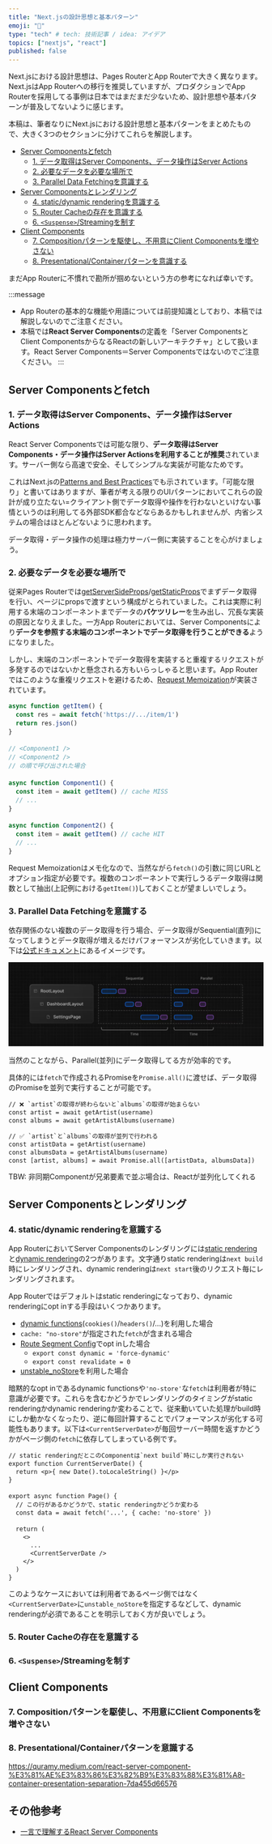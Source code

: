 ```yaml
---
title: "Next.jsの設計思想と基本パターン"
emoji: "📕"
type: "tech" # tech: 技術記事 / idea: アイデア
topics: ["nextjs", "react"]
published: false
---
```


Next.jsにおける設計思想は、Pages RouterとApp Routerで大きく異なります。Next.jsはApp Routerへの移行を推奨していますが、プロダクションでApp Routerを採用してる事例は日本ではまだまだ少ないため、設計思想や基本パターンが普及してないように感じます。

本稿は、筆者なりにNext.jsにおける設計思想と基本パターンをまとめたもので、大きく3つのセクションに分けてこれらを解説します。

- [Server Componentsとfetch](#Server-Componentsとfetch)
  - [1. データ取得はServer Components、データ操作はServer Actions](#1-データ取得はServer-Componentsデータ操作はServer-Actions)
  - [2. 必要なデータを必要な場所で](#2-必要なデータを必要な場所で)
  - [3. Parallel Data Fetchingを意識する](#3-Parallel-Data-Fetchingを意識する)
- [Server Componentsとレンダリング](#Server-Componentsとレンダリング)
  - [4. static/dynamic renderingを意識する](#4-staticdynamic-renderingを意識する)
  - [5. Router Cacheの存在を意識する](#5-Router-Cacheの存在を意識する)
  - [6. `<Suspense>`/Streamingを制す](#6-SuspenseStreamingを制す)
- [Client Components](#Client-Components)
  - [7. Compositionパターンを駆使し、不用意にClient Componentsを増やさない](#7-Compositionパターンを駆使し不用意にClient-Componentsを増やさない)
  - [8. Presentational/Containerパターンを意識する](#8-PresentationalContainerパターンを意識する)

まだApp Routerに不慣れで勘所が掴めないという方の参考になれば幸いです。

:::message
- App Routerの基本的な機能や用語については前提知識としており、本稿では解説しないのでご注意ください。
- 本稿では**React Server Components**の定義を「Server ComponentsとClient ComponentsからなるReactの新しいアーキテクチャ」として扱います。React Server Components＝Server Componentsではないのでご注意ください。
:::

## Server Componentsとfetch

### 1. データ取得はServer Components、データ操作はServer Actions

React Server Componentsでは可能な限り、**データ取得はServer Components・データ操作はServer Actionsを利用することが推奨**されています。サーバー側なら高速で安全、そしてシンプルな実装が可能なためです。

これはNext.jsの[Patterns and Best Practices](https://nextjs.org/docs/app/building-your-application/data-fetching/patterns#fetching-data-on-the-server)でも示されています。「可能な限り」と書いてはありますが、筆者が考える限りのUIパターンにおいてこれらの設計が成り立たない=クライアント側でデータ取得や操作を行わないといけない事情というのは利用してる外部SDK都合などならあるかもしれませんが、内省システムの場合はほとんどないように思われます。

データ取得・データ操作の処理は極力サーバー側に実装することを心がけましょう。

### 2. 必要なデータを必要な場所で

従来Pages Routerでは[getServerSideProps](https://nextjs.org/docs/pages/building-your-application/data-fetching/get-server-side-props)/[getStaticProps](https://nextjs.org/docs/pages/building-your-application/data-fetching/get-static-props)でまずデータ取得を行い、ページにpropsで渡すという構成がとられていました。これは実際に利用する末端のコンポーネントまでデータの**バケツリレー**を生み出し、冗長な実装の原因となりえました。一方App Routerにおいては、Server Componentsにより**データを参照する末端のコンポーネントでデータ取得を行うことができる**ようになりました。

しかし、末端のコンポーネントでデータ取得を実装すると重複するリクエストが多発するのではないかと懸念される方もいらっしゃると思います。App Routerではこのような重複リクエストを避けるため、[Request Memoization](https://nextjs.org/docs/app/building-your-application/caching#request-memoization)が実装されています。

```ts
async function getItem() {
  const res = await fetch('https://.../item/1')
  return res.json()
}

// <Component1 />
// <Component2 />
// の順で呼び出された場合

async function Component1() {
  const item = await getItem() // cache MISS
  // ...
}

async function Component2() {
  const item = await getItem() // cache HIT
  // ...
}
```

Request Memoizationはメモ化なので、当然ながら`fetch()`の引数に同じURLとオプション指定が必要です。複数のコンポーネントで実行しうるデータ取得は関数として抽出(上記例における`getItem()`)しておくことが望ましいでしょう。

### 3. Parallel Data Fetchingを意識する

依存関係のない複数のデータ取得を行う場合、データ取得がSequential(直列)になってしまうとデータ取得が増えるだけパフォーマンスが劣化していきます。以下は[公式ドキュメント](https://nextjs.org/docs/app/building-your-application/data-fetching/patterns#parallel-and-sequential-data-fetching)にあるイメージです。

![データ取得のウォーターフォール](/images/nextjs-basic-principle/sequential-fetching.png)

当然のことながら、Parallel(並列)にデータ取得してる方が効率的です。

具体的には`fetch`で作成されるPromiseを`Promise.all()`に渡せば、データ取得のPromiseを並列で実行することが可能です。

```tsx
// ❌ `artist`の取得が終わらないと`albums`の取得が始まらない
const artist = await getArtist(username)
const albums = await getArtistAlbums(username)
```

```tsx
// ✅ `artist`と`albums`の取得が並列で行われる
const artistData = getArtist(username)
const albumsData = getArtistAlbums(username)
const [artist, albums] = await Promise.all([artistData, albumsData])
```

TBW: 非同期Componentが兄弟要素で並ぶ場合は、Reactが並列化してくれる

## Server Componentsとレンダリング

### 4. static/dynamic renderingを意識する

App RouterにおいてServer Componentsのレンダリングには[static rendering](https://nextjs.org/docs/app/building-your-application/rendering/server-components#static-rendering-default)と[dynamic rendering](https://nextjs.org/docs/app/building-your-application/rendering/server-components#dynamic-rendering)の2つがあります。文字通りstatic renderingは`next build`時にレンダリングされ、dynamic renderingは`next start`後のリクエスト毎にレンダリングされます。

App Routerではデフォルトはstatic renderingになっており、dynamic renderingにopt inする手段はいくつかあります。

- [dynamic functions](https://nextjs.org/docs/app/building-your-application/routing/route-handlers#dynamic-functions)(`cookies()`/`headers()`/...)を利用した場合
- `cache: "no-store"`が指定された`fetch`が含まれる場合
- [Route Segment Config](https://nextjs.org/docs/app/api-reference/file-conventions/route-segment-config)でopt inした場合
  - `export const dynamic = 'force-dynamic'`
  - `export const revalidate = 0`
- [unstable_noStore](https://nextjs.org/docs/app/api-reference/functions/unstable_noStore)を利用した場合

暗黙的なopt inであるdynamic functionsや`'no-store'`な`fetch`は利用者が特に意識が必要です。これらを含むかどうかでレンダリングのタイミングがstatic renderingかdynamic renderingか変わることで、従来動いていた処理がbuild時にしか動かなくなったり、逆に毎回計算することでパフォーマンスが劣化する可能性もあります。以下は`<CurrentServerDate>`が毎回サーバー時間を返すかどうかがページ側の`fetch`に依存してしまっている例です。

```tsx
// static renderingだとこのComponentは`next build`時にしか実行されない
export function CurrentServerDate() {
  return <p>{ new Date().toLocaleString() }</p>
}

export async function Page() {
  // この行があるかどうかで、static renderingかどうか変わる
  const data = await fetch('...', { cache: 'no-store' })

  return (
    <>
      ...
      <CurrentServerDate />
    </>
  )
}
```

このようなケースにおいては利用者であるページ側ではなく`<CurrentServerDate>`に`unstable_noStore`を指定するなどして、dynamic renderingが必須であることを明示しておく方が良いでしょう。

### 5. Router Cacheの存在を意識する

### 6. `<Suspense>`/Streamingを制す

## Client Components

### 7. Compositionパターンを駆使し、不用意にClient Componentsを増やさない

### 8. Presentational/Containerパターンを意識する

https://quramy.medium.com/react-server-component-%E3%81%AE%E3%83%86%E3%82%B9%E3%83%88%E3%81%A8-container-presentation-separation-7da455d66576

## その他参考

- [一言で理解するReact Server Components
  ](https://zenn.dev/uhyo/articles/react-server-components-multi-stage)
